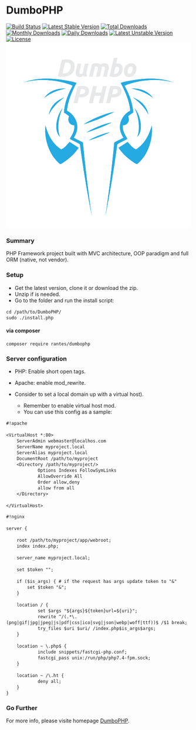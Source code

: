 # DumboPHP #
[![Build Status](https://travis-ci.com/rantes/DumboPHP.svg?branch=master)](https://travis-ci.org/rantes/DumboPHP)
[![Latest Stable Version](https://poser.pugx.org/rantes/dumbophp/v/stable)](https://packagist.org/packages/rantes/dumbophp) [![Total Downloads](https://poser.pugx.org/rantes/dumbophp/downloads)](https://packagist.org/packages/rantes/dumbophp) [![Monthly Downloads](https://poser.pugx.org/rantes/dumbophp/d/monthly)](https://packagist.org/packages/rantes/dumbophp) [![Daily Downloads](https://poser.pugx.org/rantes/dumbophp/d/daily)](https://packagist.org/packages/rantes/dumbophp) [![Latest Unstable Version](https://poser.pugx.org/rantes/dumbophp/v/unstable)](https://packagist.org/packages/rantes/dumbophp) [![License](https://poser.pugx.org/rantes/dumbophp/license)](https://packagist.org/packages/rantes/dumbophp)
![DumboPHP](./logo.png "DumboPHP")
### Summary ###

PHP Framework project built with MVC architecture, OOP paradigm and full ORM (native, not vendor).

### Setup ###

* Get the latest version, clone it or download the zip.
* Unzip if is needed.
* Go to the folder and run the install script:

```
cd /path/to/DumboPHP/
sudo ./install.php
```
#### via composer ####

```
composer require rantes/dumbophp
```

### Server configuration ###

* PHP: Enable short open tags.
* Apache: enable mod_rewrite.

* Consider to set a local domain up with a virtual host).
  - Remember to enable virtual host mod.
  - You can use this config as a sample:
    
```
#!apache

<VirtualHost *:80>
    ServerAdmin webmaster@localhos.com
    ServerName myproject.local
    ServerAlias myproject.local
    DocumentRoot /path/to/myproject
    <Directory /path/to/myproject/>
            Options Indexes FollowSymLinks
            AllowOverride All
            Order allow,deny
            allow from all
    </Directory>

</VirtualHost>
```

```
#!nginx

server {

    root /path/to/myproject/app/webroot;
    index index.php;

    server_name myproject.local;

    set $token "";

    if ($is_args) { # if the request has args update token to "&"
        set $token "&";
    }

    location / {
            set $args "${args}${token}url=${uri}";
            rewrite ^/(.*\.(png|gif|jpg|jpeg|js|pdf|css|ico|svg|json|webp|woff|ttf))$ /$1 break;
            try_files $uri $uri/ /index.php$is_args$args;
    }

    location ~ \.php$ {
            include snippets/fastcgi-php.conf;
            fastcgi_pass unix:/run/php/php7.4-fpm.sock;
    }

    location ~ /\.ht {
            deny all;
    }
}
```

### Go Further ###

For more info, please visite homepage [DumboPHP](http://www.dumbophp.com/).